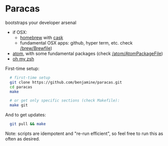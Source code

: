 Paracas
==========

bootstraps your developer arsenal

- if OSX:
  - [homebrew](http://brew.sh/) with [cask](http://caskroom.io/)
  - fundamental OSX apps: github, hyper term, etc. check [/brew/Brewfile](brew/Brewfile))
- [atom](http://atom.io/), with some fundamental packages (check [/atom/AtomPackageFile](atom/AtomPackageFile))
- [oh my zsh](http://ohmyz.sh/)

First-time setup:
``` sh
  # first-time setup
  git clone https://github.com/benjamine/paracas.git
  cd paracas
  make

  # or get only specific sections (check Makefile):
  make git
```
And to get updates:
``` sh
  git pull && make
```

Note: scripts are idempotent and "re-run efficient", so feel free to run this as often as desired.
